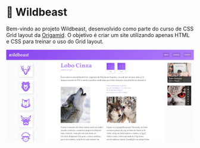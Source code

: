 # 🐺 Wildbeast

Bem-vindo ao projeto Wildbeast, desenvolvido como parte do curso de CSS Grid layout da [Origamid](https://www.origamid.com/). O objetivo é criar um site utilizando apenas HTML e CSS para treinar o uso do Grid layout.

<img src="./img/wildbeast.jpg">
